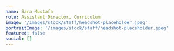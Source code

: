 ```yaml
---
name: Sara Mustafa
role: Assistant Director, Curriculum
image: '/images/stock/staff/headshot-placeholder.jpeg'
portraitImage: '/images/stock/staff/headshot-placeholder.jpeg'
featured: false
social: []
---
```

